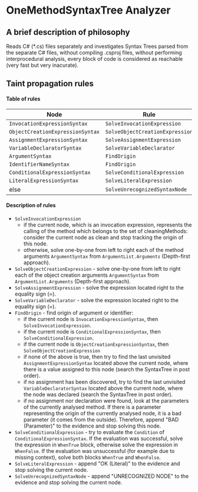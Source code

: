 # OneMethodSyntaxTree Analyzer

## A brief description of philosophy
Reads C# (*.cs) files separately and investigates Syntax Trees parsed from the separate C# files, without compiling .csproj files, without performing interprocedural analysis, every block of code is considered as reachable (very fast but very inacurate).

## Taint propagation rules

#### Table of rules
| Node                             | Rule                                           |
|----------------------------------|------------------------------------------------|
| `InvocationExpressionSyntax`     | `SolveInvocationExpression`                    |
| `ObjectCreationExpressionSyntax` | `SolveObjectCreationExpression`                |
| `AssignmentExpressionSyntax`     | `SolveAssignmentExpression`                    |
| `VariableDeclaratorSyntax`       | `SolveVariableDeclarator`                      |
| `ArgumentSyntax`                 | `FindOrigin`                                   |
| `IdentifierNameSyntax`           | `FindOrigin`                                   |
| `ConditionalExpressionSyntax`    | `SolveConditionalExpression`                   |
| `LiteralExpressionSyntax`        | `SolveLiteralExpression`                       |
| else                             | `SolveUnrecognizedSyntaxNode`                              |

#### Description of rules
- `SolveInvocationExpression`
    - if the current node, which is an invocation expression, represents the calling of the method which belongs to the set of cleaningMethods: consider the current node as clean and stop tracking the origin of this node. 
    - otherwise, solve one-by-one from left to right each of the method arguments `ArgumentSyntax` from `ArgumentList.Arguments` (Depth-first approach).
- `SolveObjectCreationExpression` - solve one-by-one from left to right each of the object creation arguments `ArgumentSyntax` from `ArgumentList.Arguments` (Depth-first approach).
- `SolveAssignmentExpression` - solve the expression located right to the equality sign (=). 
- `SolveVariableDeclarator` - solve the expression located right to the equality sign (=).
- `FindOrigin` - find origin of argument or identifier:
    - if the current node is `InvocationExpressionSyntax`, then `SolveInvocationExpression`.
    - if the current node is `ConditionalExpressionSyntax`, then `SolveConditionalExpression`.
    - if the current node is `ObjectCreationExpressionSyntax`, then `SolveObjectCreationExpression`
    - if none of the above is true, then try to find the last unvisited `AssignmentExpressionSyntax` located above the current node, where there is a value assigned to this node (search the SyntaxTree in post order).
    - if no assignment has been discovered, try to find the last unvisited `VariableDeclaratorSyntax` located above the current node, where the node was declared (search the SyntaxTree in post order).
    - if no assignment nor declaration were found, look at the parameters of the currently analysed method. If there is a parameter representing the origin of the currently analysed node, it is a bad parameter (it comes from the outside). Therefore, append "BAD (Parameter)" to the evidence and stop solving this node.
- `SolveConditionalExpression` - try to evaluate the `Condition` of `ConditionalExpressionSyntax`. If the evaluation was successful, solve the expression in `WhenTrue` block, otherwise solve the expression in `WhenFalse`. If the evaluation was unsuccessful (for example due to missing context), solve both blocks `WhenTrue` and `WhenFalse`. 
- `SolveLiteralExpression` - append "OK (Literal)" to the evidence and stop solving the current node.
- `SolveUnrecognizedSyntaxNode` - append "UNRECOGNIZED NODE" to the evidence and stop solving the current node.